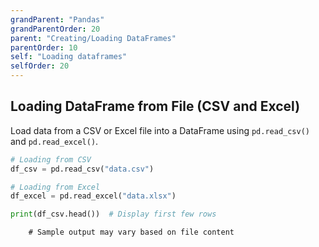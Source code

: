 ```yaml
---
grandParent: "Pandas"
grandParentOrder: 20
parent: "Creating/Loading DataFrames"
parentOrder: 10
self: "Loading dataframes"
selfOrder: 20
---
```


## Loading DataFrame from File (CSV and Excel)
Load data from a CSV or Excel file into a DataFrame using `pd.read_csv()` and `pd.read_excel()`.

```python
# Loading from CSV
df_csv = pd.read_csv("data.csv")

# Loading from Excel
df_excel = pd.read_excel("data.xlsx")

print(df_csv.head())  # Display first few rows
```
```output
    # Sample output may vary based on file content
```